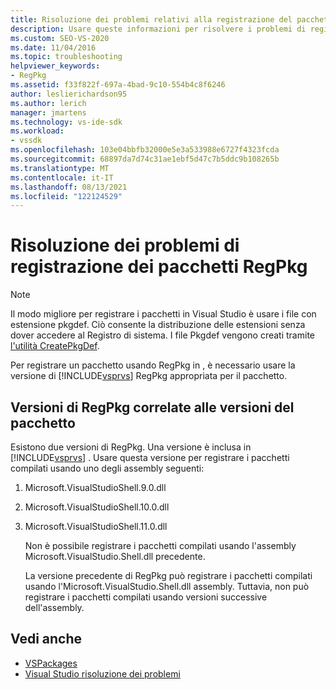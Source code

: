 ```yaml
---
title: Risoluzione dei problemi relativi alla registrazione del pacchetto RegPkg | Microsoft Docs
description: Usare queste informazioni per risolvere i problemi di registrazione del pacchetto RegPkg in Visual Studio. Usare la versione di RegPkg appropriata per il pacchetto.
ms.custom: SEO-VS-2020
ms.date: 11/04/2016
ms.topic: troubleshooting
helpviewer_keywords:
- RegPkg
ms.assetid: f33f822f-697a-4bad-9c10-554b4c8f6246
author: leslierichardson95
ms.author: lerich
manager: jmartens
ms.technology: vs-ide-sdk
ms.workload:
- vssdk
ms.openlocfilehash: 103e04bbfb32000e5e3a533988e6727f4323fcda
ms.sourcegitcommit: 68897da7d74c31ae1ebf5d47c7b5ddc9b108265b
ms.translationtype: MT
ms.contentlocale: it-IT
ms.lasthandoff: 08/13/2021
ms.locfileid: "122124529"
---
```

# <a name="troubleshooting-regpkg-package-registration"></a>Risoluzione dei problemi di registrazione dei pacchetti RegPkg
> [!NOTE]
> Il modo migliore per registrare i pacchetti in Visual Studio è usare i file con estensione pkgdef. Ciò consente la distribuzione delle estensioni senza dover accedere al Registro di sistema. I file Pkgdef vengono creati tramite [l'utilità CreatePkgDef](../../extensibility/internals/createpkgdef-utility.md).

 Per registrare un pacchetto usando RegPkg in , è necessario usare la versione di [!INCLUDE[vsprvs](../../code-quality/includes/vsprvs_md.md)] RegPkg appropriata per il pacchetto.

## <a name="regpkg-versions-related-to-package-versions"></a>Versioni di RegPkg correlate alle versioni del pacchetto
 Esistono due versioni di RegPkg. Una versione è inclusa in [!INCLUDE[vsprvs](../../code-quality/includes/vsprvs_md.md)] . Usare questa versione per registrare i pacchetti compilati usando uno degli assembly seguenti:

1. Microsoft.VisualStudioShell.9.0.dll

2. Microsoft.VisualStudioShell.10.0.dll

3. Microsoft.VisualStudioShell.11.0.dll

   Non è possibile registrare i pacchetti compilati usando l'assembly Microsoft.VisualStudio.Shell.dll precedente.

   La versione precedente di RegPkg può registrare i pacchetti compilati usando l'Microsoft.VisualStudio.Shell.dll assembly. Tuttavia, non può registrare i pacchetti compilati usando versioni successive dell'assembly.

## <a name="see-also"></a>Vedi anche
- [VSPackages](../../extensibility/internals/vspackages.md)
- [Visual Studio risoluzione dei problemi](/troubleshoot/visualstudio/welcome-visual-studio/)
